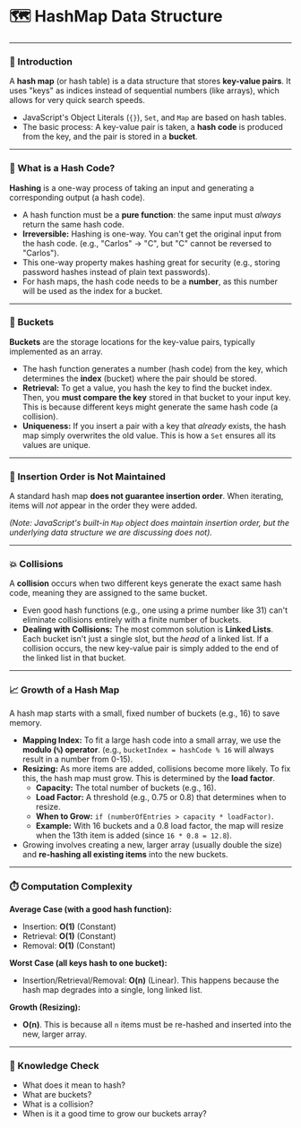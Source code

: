 # 🗺️ HashMap Data Structure
---
### 🔑 Introduction
A **hash map** (or hash table) is a data structure that stores **key-value pairs**. It uses "keys" as indices instead of sequential numbers (like arrays), which allows for very quick search speeds.

* JavaScript's Object Literals (`{}`), `Set`, and `Map` are based on hash tables.
* The basic process: A key-value pair is taken, a **hash code** is produced from the key, and the pair is stored in a **bucket**.
---
### 🧮 What is a Hash Code?
**Hashing** is a one-way process of taking an input and generating a corresponding output (a hash code).

* A hash function must be a **pure function**: the same input must *always* return the same hash code.
* **Irreversible:** Hashing is one-way. You can't get the original input from the hash code. (e.g., "Carlos" -> "C", but "C" cannot be reversed to "Carlos").
* This one-way property makes hashing great for security (e.g., storing password hashes instead of plain text passwords).
* For hash maps, the hash code needs to be a **number**, as this number will be used as the index for a bucket.
---
### 🧺 Buckets
**Buckets** are the storage locations for the key-value pairs, typically implemented as an array.

* The hash function generates a number (hash code) from the key, which determines the **index** (bucket) where the pair should be stored.
* **Retrieval:** To get a value, you hash the key to find the bucket index. Then, you **must compare the key** stored in that bucket to your input key. This is because different keys might generate the same hash code (a collision).
* **Uniqueness:** If you insert a pair with a key that *already* exists, the hash map simply overwrites the old value. This is how a `Set` ensures all its values are unique.
---
### 🚫 Insertion Order is Not Maintained
A standard hash map **does not guarantee insertion order**. When iterating, items will *not* appear in the order they were added.

*(Note: JavaScript's built-in `Map` object *does* maintain insertion order, but the underlying data structure we are discussing does not).*

---
### 💥 Collisions
A **collision** occurs when two different keys generate the exact same hash code, meaning they are assigned to the same bucket.

* Even good hash functions (e.g., one using a prime number like 31) can't eliminate collisions entirely with a finite number of buckets.
* **Dealing with Collisions:** The most common solution is **Linked Lists**. Each bucket isn't just a single slot, but the *head* of a linked list. If a collision occurs, the new key-value pair is simply added to the end of the linked list in that bucket.


---
### 📈 Growth of a Hash Map
A hash map starts with a small, fixed number of buckets (e.g., 16) to save memory.

* **Mapping Index:** To fit a large hash code into a small array, we use the **modulo (`%`) operator**. (e.g., `bucketIndex = hashCode % 16` will always result in a number from 0-15).
* **Resizing:** As more items are added, collisions become more likely. To fix this, the hash map must grow. This is determined by the **load factor**.
    * **Capacity:** The total number of buckets (e.g., 16).
    * **Load Factor:** A threshold (e.g., 0.75 or 0.8) that determines when to resize.
    * **When to Grow:** `if (numberOfEntries > capacity * loadFactor)`.
    * **Example:** With 16 buckets and a 0.8 load factor, the map will resize when the 13th item is added (since `16 * 0.8 = 12.8`).
* Growing involves creating a new, larger array (usually double the size) and **re-hashing all existing items** into the new buckets.
---
### ⏱️ Computation Complexity
**Average Case (with a good hash function):**
* Insertion: **O(1)** (Constant)
* Retrieval: **O(1)** (Constant)
* Removal: **O(1)** (Constant)

**Worst Case (all keys hash to one bucket):**
* Insertion/Retrieval/Removal: **O(n)** (Linear). This happens because the hash map degrades into a single, long linked list.

**Growth (Resizing):**
* **O(n)**. This is because all `n` items must be re-hashed and inserted into the new, larger array.
---
### 🤔 Knowledge Check
* What does it mean to hash?
* What are buckets?
* What is a collision?
* When is it a good time to grow our buckets array?